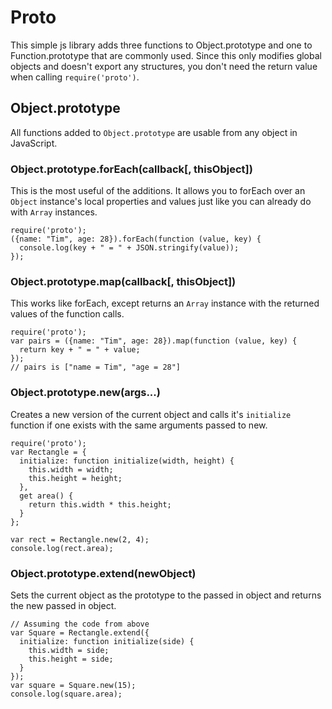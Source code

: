 # Proto

This simple js library adds three functions to Object.prototype and one to Function.prototype that are commonly used.  Since this only modifies global objects and doesn't export any structures, you don't need the return value when calling `require('proto')`.

## Object.prototype

All functions added to `Object.prototype` are usable from any object in JavaScript.

### Object.prototype.forEach(callback[, thisObject])

This is the most useful of the additions.  It allows you to forEach over an `Object` instance's local properties and values just like you can already do with `Array` instances.

    require('proto');
    ({name: "Tim", age: 28}).forEach(function (value, key) {
      console.log(key + " = " + JSON.stringify(value));
    });

### Object.prototype.map(callback[, thisObject])

This works like forEach, except returns an `Array` instance with the returned values of the function calls.

    require('proto');
    var pairs = ({name: "Tim", age: 28}).map(function (value, key) {
      return key + " = " + value;
    });
    // pairs is ["name = Tim", "age = 28"]

### Object.prototype.new(args...)

Creates a new version of the current object and calls it's `initialize` function if one exists with the same arguments passed to new.

    require('proto');
    var Rectangle = {
      initialize: function initialize(width, height) {
        this.width = width;
        this.height = height;
      },
      get area() {
        return this.width * this.height;
      }
    };

    var rect = Rectangle.new(2, 4);
    console.log(rect.area);

### Object.prototype.extend(newObject)

Sets the current object as the prototype to the passed in object and returns the new passed in object.

    // Assuming the code from above
    var Square = Rectangle.extend({
      initialize: function initialize(side) {
        this.width = side;
        this.height = side;
      }
    });
    var square = Square.new(15);
    console.log(square.area);


